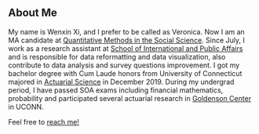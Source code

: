 ## About Me
My name is Wenxin Xi, and I prefer to be called as Veronica. Now I am an MA candidate at [Quantitative Methods in the Social Science](https://www.qmss.columbia.edu/). Since July, I work as a research assistant at [School of International and Public Affairs](https://www.sipa.columbia.edu/) and is responsible for data reformatting and data visualization, also contribute to data analysis and survey questions improvement.
I got my bachelor degree with Cum Laude honors from University of Connecticut majored in [Actuarial Science](https://math.uconn.edu/degree-programs/undergraduate/actuarial-science-major/) in December 2019. During my undergrad period, I have passed SOA exams including financial mathematics, probability and participated several actuarial research in [Goldenson Center](https://goldensoncenter.uconn.edu/) in UCONN.

Feel free to [reach me!](https://www.linkedin.com/in/wenxin-xi-092538216/)
